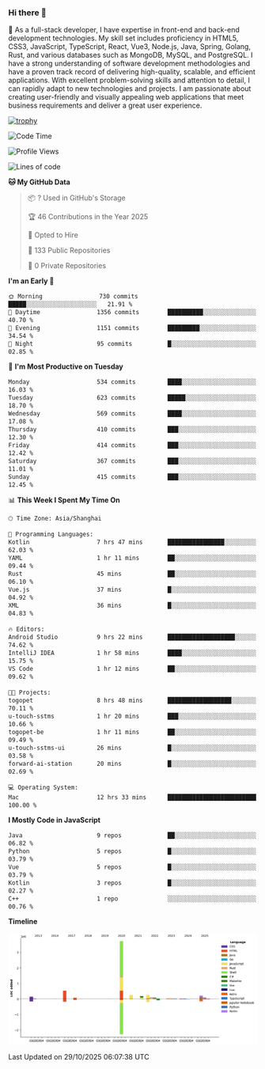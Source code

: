 ### Hi there 👋

🌱 As a full-stack developer, I have expertise in front-end and back-end development technologies. My skill set includes proficiency in HTML5, CSS3, JavaScript, TypeScript, React, Vue3, Node.js, Java, Spring, Golang, Rust, and various databases such as MongoDB, MySQL, and PostgreSQL. I have a strong understanding of software development methodologies and have a proven track record of delivering high-quality, scalable, and efficient applications. With excellent problem-solving skills and attention to detail, I can rapidly adapt to new technologies and projects. I am passionate about creating user-friendly and visually appealing web applications that meet business requirements and deliver a great user experience.

[![trophy](https://github-profile-trophy.vercel.app/?username=elton&rank=SECRET,SSS,SS,S,AAA,AA,A&theme=onedark&no-frame=true&margin-w=10)](https://github.com/ryo-ma/github-profile-trophy)

<!--START_SECTION:waka-->
![Code Time](http://img.shields.io/badge/Code%20Time-2%2C024%20hrs%2023%20mins-blue)

![Profile Views](http://img.shields.io/badge/Profile%20Views-1-blue)

![Lines of code](https://img.shields.io/badge/From%20Hello%20World%20I%27ve%20Written-5.9%20million%20lines%20of%20code-blue)

**🐱 My GitHub Data** 

> 📦 ? Used in GitHub's Storage 
 > 
> 🏆 46 Contributions in the Year 2025
 > 
> 💼 Opted to Hire
 > 
> 📜 133 Public Repositories 
 > 
> 🔑 0 Private Repositories 
 > 
**I'm an Early 🐤** 

```text
🌞 Morning                730 commits         █████░░░░░░░░░░░░░░░░░░░░   21.91 % 
🌆 Daytime                1356 commits        ██████████░░░░░░░░░░░░░░░   40.70 % 
🌃 Evening                1151 commits        █████████░░░░░░░░░░░░░░░░   34.54 % 
🌙 Night                  95 commits          █░░░░░░░░░░░░░░░░░░░░░░░░   02.85 % 
```
📅 **I'm Most Productive on Tuesday** 

```text
Monday                   534 commits         ████░░░░░░░░░░░░░░░░░░░░░   16.03 % 
Tuesday                  623 commits         █████░░░░░░░░░░░░░░░░░░░░   18.70 % 
Wednesday                569 commits         ████░░░░░░░░░░░░░░░░░░░░░   17.08 % 
Thursday                 410 commits         ███░░░░░░░░░░░░░░░░░░░░░░   12.30 % 
Friday                   414 commits         ███░░░░░░░░░░░░░░░░░░░░░░   12.42 % 
Saturday                 367 commits         ███░░░░░░░░░░░░░░░░░░░░░░   11.01 % 
Sunday                   415 commits         ███░░░░░░░░░░░░░░░░░░░░░░   12.45 % 
```


📊 **This Week I Spent My Time On** 

```text
🕑︎ Time Zone: Asia/Shanghai

💬 Programming Languages: 
Kotlin                   7 hrs 47 mins       ████████████████░░░░░░░░░   62.03 % 
YAML                     1 hr 11 mins        ██░░░░░░░░░░░░░░░░░░░░░░░   09.44 % 
Rust                     45 mins             ██░░░░░░░░░░░░░░░░░░░░░░░   06.10 % 
Vue.js                   37 mins             █░░░░░░░░░░░░░░░░░░░░░░░░   04.92 % 
XML                      36 mins             █░░░░░░░░░░░░░░░░░░░░░░░░   04.83 % 

🔥 Editors: 
Android Studio           9 hrs 22 mins       ███████████████████░░░░░░   74.62 % 
IntelliJ IDEA            1 hr 58 mins        ████░░░░░░░░░░░░░░░░░░░░░   15.75 % 
VS Code                  1 hr 12 mins        ██░░░░░░░░░░░░░░░░░░░░░░░   09.62 % 

🐱‍💻 Projects: 
togopet                  8 hrs 48 mins       ██████████████████░░░░░░░   70.11 % 
u-touch-sstms            1 hr 20 mins        ███░░░░░░░░░░░░░░░░░░░░░░   10.66 % 
togopet-be               1 hr 11 mins        ██░░░░░░░░░░░░░░░░░░░░░░░   09.49 % 
u-touch-sstms-ui         26 mins             █░░░░░░░░░░░░░░░░░░░░░░░░   03.58 % 
forward-ai-station       20 mins             █░░░░░░░░░░░░░░░░░░░░░░░░   02.69 % 

💻 Operating System: 
Mac                      12 hrs 33 mins      █████████████████████████   100.00 % 
```

**I Mostly Code in JavaScript** 

```text
Java                     9 repos             ██░░░░░░░░░░░░░░░░░░░░░░░   06.82 % 
Python                   5 repos             █░░░░░░░░░░░░░░░░░░░░░░░░   03.79 % 
Vue                      5 repos             █░░░░░░░░░░░░░░░░░░░░░░░░   03.79 % 
Kotlin                   3 repos             █░░░░░░░░░░░░░░░░░░░░░░░░   02.27 % 
C++                      1 repo              ░░░░░░░░░░░░░░░░░░░░░░░░░   00.76 % 
```



**Timeline**

![Lines of Code chart](https://raw.githubusercontent.com/elton/elton/main/assets/bar_graph.png)


 Last Updated on 29/10/2025 06:07:38 UTC
<!--END_SECTION:waka-->

<!--
**elton/elton** is a ✨ _special_ ✨ repository because its `README.md` (this file) appears on your GitHub profile.

Here are some ideas to get you started:

- 🔭 I’m currently working on ...
- 🌱 I’m currently learning ...
- 👯 I’m looking to collaborate on ...
- 🤔 I’m looking for help with ...
- 💬 Ask me about ...
- 📫 How to reach me: ...
- 😄 Pronouns: ...
- ⚡ Fun fact: ...
-->
